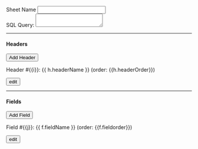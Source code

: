 <mat-form-field>
  <mat-label>Sheet Name</mat-label>
  <input matInput [(ngModel)]="sheet.sheetName">
</mat-form-field>

<br />
<label>SQL Query:</label>
<textarea matInput rows="2" [(ngModel)]="sheet.jsonExtractionSQL.extractionSQLQuery"></textarea>

<hr />

<h4>Headers</h4>
<button mat-raised-button color="primary" (click)="addHeader()">Add Header</button>
<div *ngIf="sheet.jsonExtractionSheetHeader?.length">
  <div *ngFor="let h of sheet.jsonExtractionSheetHeader; let i=index"
       class="example-box"
       style="margin-top:5px;">
    <p>Header #{{i}}: {{ h.headerName }} (order: {{h.headerOrder}})</p>
    <button mat-icon-button color="primary" (click)="editHeader(h)">
      <mat-icon>edit</mat-icon>
    </button>
  </div>
</div>

<hr />

<h4>Fields</h4>
<button mat-raised-button color="primary" (click)="addField()">Add Field</button>
<div *ngIf="sheet.jsonExtractionSheetField?.length">
  <div *ngFor="let f of sheet.jsonExtractionSheetField; let j=index"
       class="example-box"
       style="margin-top:5px;">
    <p>Field #{{j}}: {{ f.fieldName }} (order: {{f.fieldorder}})</p>
    <button mat-icon-button color="primary" (click)="editField(f)">
      <mat-icon>edit</mat-icon>
    </button>
  </div>
</div>

